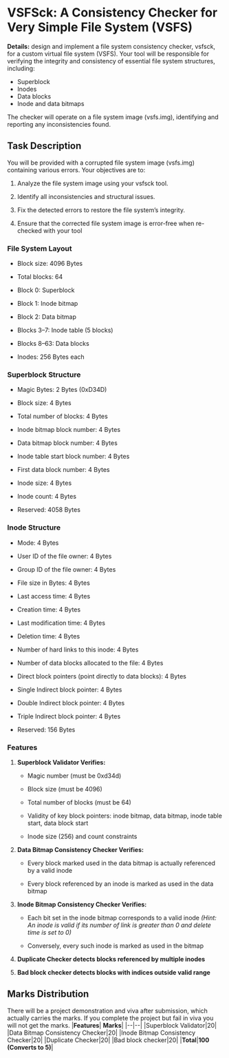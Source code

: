
# VSFSck: A Consistency Checker for Very Simple File System (VSFS)

**Details:** design and implement a file system consistency checker, vsfsck, for a custom virtual file system (VSFS). Your tool will be responsible for verifying the integrity and consistency of essential file system structures, including:

-   Superblock
-   Inodes
-   Data blocks
-   Inode and data bitmaps

The checker will operate on a file system image (vsfs.img), identifying and reporting any inconsistencies found.

## Task Description

You will be provided with a corrupted file system image (vsfs.img) containing various errors. Your objectives are to:

1.  Analyze the file system image using your vsfsck tool.
2.  Identify all inconsistencies and structural issues.
3.  Fix the detected errors to restore the file system’s integrity.

5.  Ensure that the corrected file system image is error-free when re-checked with your tool
    

### File System Layout

-   Block size: 4096 Bytes
    
-   Total blocks: 64
    
-   Block 0: Superblock
    
-   Block 1: Inode bitmap
    
-   Block 2: Data bitmap
    
-   Blocks 3–7: Inode table (5 blocks)
    
-   Blocks 8–63: Data blocks
    
-   Inodes: 256 Bytes each

### Superblock Structure

-   Magic Bytes: 2 Bytes (0xD34D)
    
-   Block size: 4 Bytes
    
-   Total number of blocks: 4 Bytes
    
-   Inode bitmap block number: 4 Bytes
    
-   Data bitmap block number: 4 Bytes
    
-   Inode table start block number: 4 Bytes
    
-   First data block number: 4 Bytes
    
-   Inode size: 4 Bytes
    
-   Inode count: 4 Bytes
    
-   Reserved: 4058 Bytes
    

### Inode Structure

-   Mode: 4 Bytes
    
-   User ID of the file owner: 4 Bytes
    
-   Group ID of the file owner: 4 Bytes
    
-   File size in Bytes: 4 Bytes
    
-   Last access time: 4 Bytes
    
-   Creation time: 4 Bytes
    
-   Last modification time: 4 Bytes
    
-   Deletion time: 4 Bytes
    
-   Number of hard links to this inode: 4 Bytes
    
-   Number of data blocks allocated to the file: 4 Bytes
    
-   Direct block pointers (point directly to data blocks): 4 Bytes
    
-   Single Indirect block pointer: 4 Bytes
    
-   Double Indirect block pointer: 4 Bytes
    
-   Triple Indirect block pointer: 4 Bytes
    
-   Reserved: 156 Bytes
    

### Features

1.  **Superblock Validator Verifies:**  
	* Magic number (must be 0xd34d)
	* Block size (must be 4096)
	* Total number of blocks (must be 64)
	* Validity of key block pointers: inode bitmap, data bitmap, inode table start, data block start
	
	* Inode size (256) and count constraints

2.  **Data Bitmap Consistency Checker Verifies:**
	* Every block marked used in the data bitmap is actually referenced by a valid inode

	* Every block referenced by an inode is marked as used in the data bitmap  
3.  **Inode Bitmap Consistency Checker Verifies:**
	* Each bit set in the inode bitmap corresponds to a valid inode  *(Hint: An inode is valid if its number of link is greater than 0 and delete time is set to 0)*
	
	* Conversely, every such inode is marked as used in the bitmap  

4.  **Duplicate Checker detects blocks referenced by multiple inodes**

5.  **Bad block checker detects blocks with indices outside valid range**

## Marks Distribution
There will be a project demonstration and viva after submission, which actually carries the marks. If you complete the project but fail in viva you will not get the marks. 
|**Features**|  **Marks**|
|--|--|
|Superblock Validator|20|
|Data Bitmap Consistency Checker|20|
|Inode Bitmap Consistency Checker|20|
|Duplicate Checker|20|
|Bad block checker|20|
|**Total**|**100 (Converts to 5)**|
